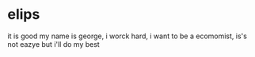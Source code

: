 # elips
it is good
my name is george, i worck hard, i want to be a ecomomist, is's not eazye but i'll do my best
